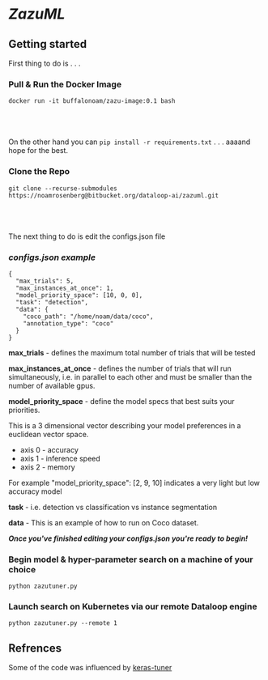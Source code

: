 # ***ZazuML***

## Getting started

First thing to do is . . .  

### Pull & Run the Docker Image
```
docker run -it buffalonoam/zazu-image:0.1 bash
```
<br/><br/>  
On the other hand you can `pip install -r requirements.txt` . . . aaaand hope for the best.

### Clone the Repo
```
git clone --recurse-submodules https://noamrosenberg@bitbucket.org/dataloop-ai/zazuml.git
```
<br/><br/>   
The next thing to do is edit the configs.json file

### *configs.json example*
```
{
  "max_trials": 5,
  "max_instances_at_once": 1,
  "model_priority_space": [10, 0, 0],
  "task": "detection",
  "data": {
    "coco_path": "/home/noam/data/coco",
    "annotation_type": "coco"
  }
}
```
**max_trials** - defines the maximum total number of trials that will be tested

**max_instances_at_once** - defines the number of trials that will run simultaneously, 
i.e. in parallel to each other and must be smaller than the number of available gpus.

**model_priority_space** -  define the model specs that best suits your priorities.

This is a 3 dimensional vector describing your model preferences in a euclidean vector space.

- axis 0 - accuracy
- axis 1 - inference speed
- axis 2 - memory

For example "model_priority_space": [2, 9, 10] indicates a very light but low accuracy model

**task** - i.e. detection vs classification vs instance segmentation

**data** - This is an example of how to run on Coco dataset.

***Once you've finished editing your configs.json you're ready to begin!***

### Begin model & hyper-parameter search on a machine of your choice
```
python zazutuner.py
```
### Launch search on Kubernetes via our remote Dataloop engine
```
python zazutuner.py --remote 1
```

## Refrences
Some of the code was influenced by [keras-tuner](https://github.com/keras-team/keras-tuner)